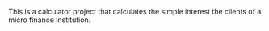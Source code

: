 This is a calculator project that calculates the simple interest the clients of a micro finance institution.
